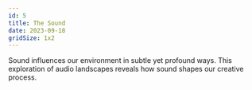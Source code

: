 ```yaml
---
id: 5
title: The Sound
date: 2023-09-18
gridSize: 1x2
---
```


Sound influences our environment in subtle yet profound ways. This exploration of audio landscapes reveals how sound shapes our creative process.